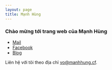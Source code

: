 ```yaml
---
layout: page
title: Mạnh Hùng
---
```

### Chào mừng tới trang web của Mạnh Hùng

- [Mail](http://mail.google.com/a/manhhung.cf)
- [Facebook](http://fb.com/)
- [Blog](/blog)


Liên hệ với tôi theo địa chỉ [vo@manhhung.cf](mailto:vo@manhhung.cf).
